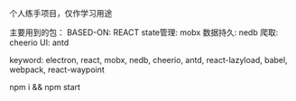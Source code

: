 个人练手项目，仅作学习用途


主要用到的包：
    BASED-ON: REACT
    state管理: mobx
    数据持久: nedb
    爬取: cheerio
    UI: antd

keyword: electron, react, mobx, nedb, cheerio, antd, react-lazyload, babel, webpack, react-waypoint

npm i && npm start
